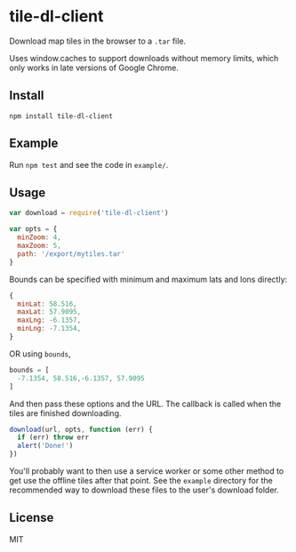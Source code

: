 # tile-dl-client

Download map tiles in the browser to a `.tar` file.

Uses window.caches to support downloads without memory limits, which only works in
late versions of Google Chrome.


## Install

```
npm install tile-dl-client
```

## Example

Run `npm test` and see the code in `example/`.

## Usage 

```js
var download = require('tile-dl-client')

var opts = {
  minZoom: 4,
  maxZoom: 5,
  path: '/export/mytiles.tar'
}
```

Bounds can be specified with minimum and maximum lats and lons directly:

```js
{
  minLat: 58.516,
  maxLat: 57.9095,
  maxLng: -6.1357,
  minLng: -7.1354,
}
```

OR using `bounds`, 

```js
bounds = [
  -7.1354, 58.516,-6.1357, 57.9095
]
```

And then pass these options and the URL. The callback is called when the tiles
are finished downloading.

```js
download(url, opts, function (err) {
  if (err) throw err
  alert('Done!')
})
```

You'll probably want to then use a service worker or some other method to get
use the offline tiles after that point. See the `example` directory for the
recommended way to download these files to the user's download folder.

## License

MIT
